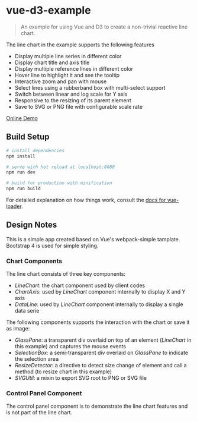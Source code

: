 # vue-d3-example

> An example for using Vue and D3 to create a non-trivial reactive line chart. 

The line chart in the example supports the following features

- Display multiple line series in different color
- Display chart title and axis title
- Display multiple reference lines in different color
- Hover line to highlight it and see the tooltip
- Interactive zoom and pan with mouse
- Select lines using a rubberband box with multi-select support
- Switch between linear and log scale for Y axis
- Responsive to the resizing of its parent element
- Save to SVG or PNG file with configurable scale rate

[Online Demo](https://wuruoyun.github.io/vue-d3-example/)

## Build Setup

``` bash
# install dependencies
npm install

# serve with hot reload at localhost:8080
npm run dev

# build for production with minification
npm run build
```

For detailed explanation on how things work, consult the [docs for vue-loader](http://vuejs.github.io/vue-loader).

## Design Notes

This is a simple app created based on Vue's webpack-simple tamplate. Bootstrap 4 is used for simple styling.

### Chart Components

The line chart consists of three key components:

- *LineChart*: the chart component used by client codes
- *ChartAxis*: used by *LineChart* component internally to display X and Y axis
- *DataLine*: used by *LineChart* component internally to display a single data serie

The following components supports the interaction with the chart or save it as image:

- *GlassPane*: a transparent div overlaid on top of an element (*LineChart* in this example) and captures the mouse events
- *SelectionBox*: a semi-transparent div overlaid on *GlassPane* to indicate the selection area
- *ResizeDetector*: a directive to detect size change of element and call a method (to resize chart in this example)
- *SVGUtil*: a mixin to export SVG root to PNG or SVG file

### Control Panel Component

The control panel component is to demonstrate the line chart features and is not part of the line chart.  

